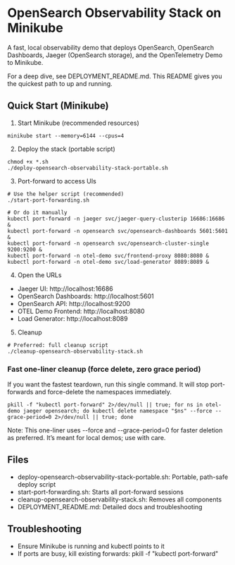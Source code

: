 # OpenSearch Observability Stack on Minikube

A fast, local observability demo that deploys OpenSearch, OpenSearch Dashboards, Jaeger (OpenSearch storage), and the OpenTelemetry Demo to Minikube.

For a deep dive, see DEPLOYMENT_README.md. This README gives you the quickest path to up and running.

## Quick Start (Minikube)

1) Start Minikube (recommended resources)
```
minikube start --memory=6144 --cpus=4
```

2) Deploy the stack (portable script)
```
chmod +x *.sh
./deploy-opensearch-observability-stack-portable.sh
```

3) Port-forward to access UIs
```
# Use the helper script (recommended)
./start-port-forwarding.sh

# Or do it manually
kubectl port-forward -n jaeger svc/jaeger-query-clusterip 16686:16686 &
kubectl port-forward -n opensearch svc/opensearch-dashboards 5601:5601 &
kubectl port-forward -n opensearch svc/opensearch-cluster-single 9200:9200 &
kubectl port-forward -n otel-demo svc/frontend-proxy 8080:8080 &
kubectl port-forward -n otel-demo svc/load-generator 8089:8089 &
```

4) Open the URLs
- Jaeger UI: http://localhost:16686
- OpenSearch Dashboards: http://localhost:5601
- OpenSearch API: http://localhost:9200
- OTEL Demo Frontend: http://localhost:8080
- Load Generator: http://localhost:8089

5) Cleanup
```
# Preferred: full cleanup script
./cleanup-opensearch-observability-stack.sh
```

### Fast one-liner cleanup (force delete, zero grace period)
If you want the fastest teardown, run this single command. It will stop port-forwards and force-delete the namespaces immediately.
```
pkill -f "kubectl port-forward" 2>/dev/null || true; for ns in otel-demo jaeger opensearch; do kubectl delete namespace "$ns" --force --grace-period=0 2>/dev/null || true; done
```

Note: This one-liner uses --force and --grace-period=0 for faster deletion as preferred. It’s meant for local demos; use with care.

## Files
- deploy-opensearch-observability-stack-portable.sh: Portable, path-safe deploy script
- start-port-forwarding.sh: Starts all port-forward sessions
- cleanup-opensearch-observability-stack.sh: Removes all components
- DEPLOYMENT_README.md: Detailed docs and troubleshooting

## Troubleshooting
- Ensure Minikube is running and kubectl points to it
- If ports are busy, kill existing forwards: pkill -f "kubectl port-forward"

